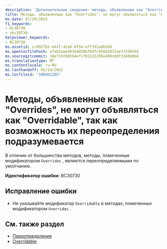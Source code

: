 ```yaml
---
description: 'Дополнительные сведения: методы, объявленные как "Overrides", не могут объявляться как "Overridable", так как они являются неявно переопределяемыми'
title: Методы, объявленные как "Overrides", не могут объявляться как "Overridable", так как возможность их переопределения подразумевается
ms.date: 07/20/2015
f1_keywords:
- bc30730
- vbc30730
helpviewer_keywords:
- BC30730
ms.assetid: cc892f81-eb1f-42a9-8f54-eff352adb5dd
ms.openlocfilehash: e7ab2aeed9164058bf8dfc95602013aef37d6594
ms.sourcegitcommit: 10e719780594efc781b15295e499c66f316068b8
ms.translationtype: MT
ms.contentlocale: ru-RU
ms.lasthandoff: 02/14/2021
ms.locfileid: "100461285"
---
```

# <a name="methods-declared-overrides-cannot-be-declared-overridable-because-they-are-implicitly-overridable"></a>Методы, объявленные как "Overrides", не могут объявляться как "Overridable", так как возможность их переопределения подразумевается

В отличие от большинства методов, методы, помеченные модификатором `Overrides` , являются переопределяемыми по умолчанию.  
  
 **Идентификатор ошибки:** BC30730  
  
## <a name="to-correct-this-error"></a>Исправление ошибки  
  
- Не указывайте модификатор `Overridable` в методах, помеченных модификатором `Overrides` .  
  
## <a name="see-also"></a>См. также раздел

- [Переопределения](../language-reference/modifiers/overrides.md)
- [Overridable](../language-reference/modifiers/overridable.md)
